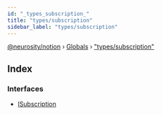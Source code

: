 ```yaml
---
id: "_types_subscription_"
title: "types/subscription"
sidebar_label: "types/subscription"
---
```


[@neurosity/notion](../index.md) › [Globals](../globals.md) › ["types/subscription"](_types_subscription_.md)

## Index

### Interfaces

* [ISubscription](../interfaces/_types_subscription_.isubscription.md)

